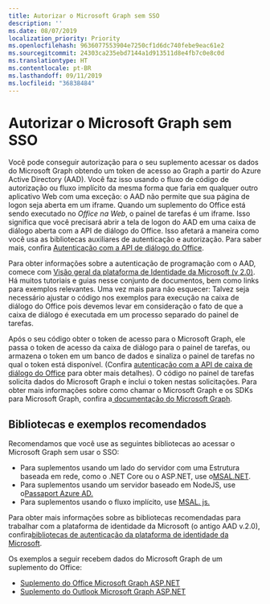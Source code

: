 ```yaml
---
title: Autorizar o Microsoft Graph sem SSO
description: ''
ms.date: 08/07/2019
localization_priority: Priority
ms.openlocfilehash: 9636077553904e7250cf1d6dc740febe9eac61e2
ms.sourcegitcommit: 24303ca235ebd7144a1d913511d8e4fb7c0e8c0d
ms.translationtype: HT
ms.contentlocale: pt-BR
ms.lasthandoff: 09/11/2019
ms.locfileid: "36838484"
---
```

# <a name="authorize-to-microsoft-graph-without-sso"></a>Autorizar o Microsoft Graph sem SSO

Você pode conseguir autorização para o seu suplemento acessar os dados do Microsoft Graph obtendo um token de acesso ao Graph a partir do Azure Active Directory (AAD). Você faz isso usando o fluxo de código de autorização ou fluxo implícito da mesma forma que faria em qualquer outro aplicativo Web com uma exceção: o AAD não permite que sua página de logon seja aberta em um iframe. Quando um suplemento do Office está sendo executado no *Office na Web*, o painel de tarefas é um iframe. Isso significa que você precisará abrir a tela de logon do AAD em uma caixa de diálogo aberta com a API de diálogo do Office. Isso afetará a maneira como você usa as bibliotecas auxiliares de autenticação e autorização. Para saber mais, confira [Autenticação com a API de diálogo do Office](auth-with-office-dialog-api.md).

Para obter informações sobre a autenticação de programação com o AAD, comece com [Visão geral da plataforma de Identidade da Microsoft (v 2.0)](/azure/active-directory/develop/v2-overview). Há muitos tutoriais e guias nesse conjunto de documentos, bem como links para exemplos relevantes. Uma vez mais para não esquecer: Talvez seja necessário ajustar o código nos exemplos para execução na caixa de diálogo do Office pois devemos levar em consideração o fato de que a caixa de diálogo é executada em um processo separado do painel de tarefas.

Após o seu código obter o token de acesso para o Microsoft Graph, ele passa o token de acesso da caixa de diálogo para o painel de tarefas, ou armazena o token em um banco de dados e sinaliza o painel de tarefas no qual o token está disponível. (Confira [autenticação com a API de caixa de diálogo do Office](auth-with-office-dialog-api.md) para obter mais detalhes). O código no painel de tarefas solicita dados do Microsoft Graph e inclui o token nestas solicitações. Para obter mais informações sobre como chamar o Microsoft Graph e os SDKs para Microsoft Graph, confira a[ documentação do Microsoft Graph](/graph/).

## <a name="recommended-libraries-and-samples"></a>Bibliotecas e exemplos recomendados

Recomendamos que você use as seguintes bibliotecas ao acessar o Microsoft Graph sem usar o SSO:

- Para suplementos usando um lado do servidor com uma Estrutura baseada em rede, como o .NET Core ou o ASP.NET, use o[MSAL.NET](https://github.com/AzureAD/microsoft-authentication-library-for-dotnet/wiki#conceptual-documentation).
- Para suplementos usando um servidor baseado em NodeJS, use o[Passaport Azure AD.](https://github.com/AzureAD/passport-azure-ad)
- Para suplementos usando o fluxo implícito, use [MSAL. js.](https://github.com/AzureAD/microsoft-authentication-library-for-js/wiki)

Para obter mais informações sobre as bibliotecas recomendadas para trabalhar com a plataforma de identidade da Microsoft (o antigo AAD v.2.0), confira[bibliotecas de autenticação da plataforma de identidade da Microsoft](/azure/active-directory/develop/reference-v2-libraries).

Os exemplos a seguir recebem dados do Microsoft Graph de um suplemento do Office:

- [Suplemento do Office Microsoft Graph ASP.NET](https://github.com/OfficeDev/office-add-in-microsoft-graph-aspnet)
- [Suplemento do Outlook Microsoft Graph ASP.NET](https://github.com/OfficeDev/outlook-add-in-microsoft-graph-aspnet)

